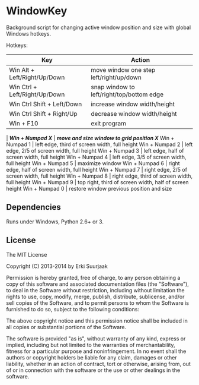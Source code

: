 WindowKey
=========

Background script for changing active window position and size with
global Windows hotkeys. 

Hotkeys:

Key                                 | Action
----------------------------------- | -----------------------------------------
Win Alt        + Left/Right/Up/Down | move window one step left/right/up/down
Win Ctrl       + Left/Right/Up/Down | snap window to left/right/top/bottom edge
Win Ctrl Shift + Left/Down          | increase window width/height
Win Ctrl Shift + Right/Up           | decrease window width/height
Win            + F10                | exit program
 | 
***Win            + Numpad X***     | ***move and size window to grid position X***
Win + Numpad 1                      | left edge, third of screen width, full height
Win + Numpad 2                      | left edge, 2/5 of screen width, full height
Win + Numpad 3                      | left edge, half of screen width, full height
Win + Numpad 4                      | left edge, 3/5 of screen width, full height
Win + Numpad 5                      | maximize window
Win + Numpad 6                      | right edge, half of screen width, full height
Win + Numpad 7                      | right edge, 2/5 of screen width, full height
Win + Numpad 8                      | right edge, third of screen width, full height
Win + Numpad 9                      | top right, third of screen width, half of screen height
Win + Numpad 0                      | restore window previous position and size


Dependencies
------------

Runs under Windows, Python 2.6+ or 3.


License
-------

The MIT License

Copyright (C) 2013-2014 by Erki Suurjaak

Permission is hereby granted, free of charge, to any person obtaining a copy
of this software and associated documentation files (the "Software"), to deal
in the Software without restriction, including without limitation the rights
to use, copy, modify, merge, publish, distribute, sublicense, and/or sell
copies of the Software, and to permit persons to whom the Software is
furnished to do so, subject to the following conditions:

The above copyright notice and this permission notice shall be included in
all copies or substantial portions of the Software.

The software is provided "as is", without warranty of any kind, express or
implied, including but not limited to the warranties of merchantability,
fitness for a particular purpose and noninfringement. In no event shall the
authors or copyright holders be liable for any claim, damages or other
liability, whether in an action of contract, tort or otherwise, arising from,
out of or in connection with the software or the use or other dealings in
the software.
